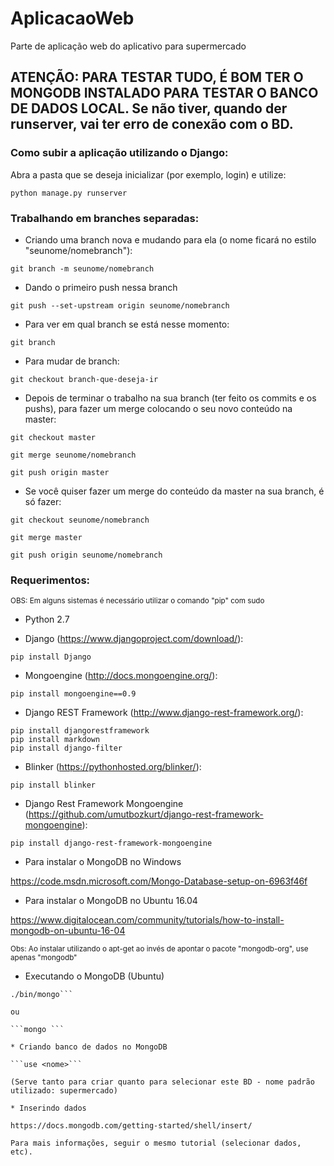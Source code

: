 # AplicacaoWeb

Parte de aplicação web do aplicativo para supermercado

## ATENÇÃO: PARA TESTAR TUDO, É BOM TER O MONGODB INSTALADO PARA TESTAR O BANCO DE DADOS LOCAL. Se não tiver, quando der runserver, vai ter erro de conexão com o BD.

### Como subir a aplicação utilizando o Django:

Abra a pasta que se deseja inicializar (por exemplo, login) e utilize:

```python manage.py runserver```

### Trabalhando em branches separadas:

* Criando uma branch nova e mudando para ela (o nome ficará no estilo "seunome/nomebranch"):

```git branch -m seunome/nomebranch```

* Dando o primeiro push nessa branch

```git push --set-upstream origin seunome/nomebranch```

* Para ver em qual branch se está nesse momento:

```git branch```

* Para mudar de branch:

```git checkout branch-que-deseja-ir```

* Depois de terminar o trabalho na sua branch (ter feito os commits e os pushs), para fazer um merge colocando o seu novo conteúdo na master:

```git checkout master``` 

```git merge seunome/nomebranch```

```git push origin master```

* Se você quiser fazer um merge do conteúdo da master na sua branch, é só fazer:

```git checkout seunome/nomebranch``` 

```git merge master```

```git push origin seunome/nomebranch```

### Requerimentos:
<sup>OBS: Em alguns sistemas é necessário utilizar o comando "pip" com sudo</sup>

* Python 2.7

* Django (https://www.djangoproject.com/download/):

```pip install Django```

* Mongoengine (http://docs.mongoengine.org/):

```pip install mongoengine==0.9```

* Django REST Framework (http://www.django-rest-framework.org/):

```
pip install djangorestframework
pip install markdown
pip install django-filter
```

* Blinker (https://pythonhosted.org/blinker/):

```pip install blinker```

* Django Rest Framework Mongoengine (https://github.com/umutbozkurt/django-rest-framework-mongoengine):

```pip install django-rest-framework-mongoengine```

* Para instalar o MongoDB no Windows

https://code.msdn.microsoft.com/Mongo-Database-setup-on-6963f46f

* Para instalar o MongoDB no Ubuntu 16.04

https://www.digitalocean.com/community/tutorials/how-to-install-mongodb-on-ubuntu-16-04

<sup>Obs: Ao instalar utilizando o apt-get ao invés de apontar o pacote "mongodb-org", use apenas "mongodb"</sup>

* Executando o MongoDB (Ubuntu)

```cd /usr
./bin/mongo```

ou

```mongo ```

* Criando banco de dados no MongoDB

```use <nome>```

(Serve tanto para criar quanto para selecionar este BD - nome padrão utilizado: supermercado)

* Inserindo dados

https://docs.mongodb.com/getting-started/shell/insert/

Para mais informações, seguir o mesmo tutorial (selecionar dados, etc).
